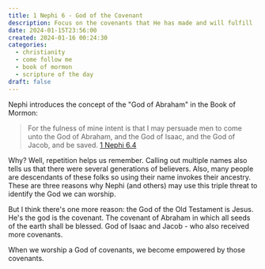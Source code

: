 ```yaml
---
title: 1 Nephi 6 - God of the Covenant
description: Focus on the covenants that He has made and will fulfill
date: 2024-01-15T23:56:00
created: 2024-01-16 00:24:30
categories:
  - christianity
  - come follow me
  - book of mormon
  - scripture of the day
draft: false
---
```

Nephi introduces the concept of the "God of Abraham" in the Book of Mormon:

> For the fulness of mine intent is that I may persuade men to come unto the God of Abraham, and the God of Isaac, and the God of Jacob, and be saved.
> [1 Nephi 6.4](../scriptures/1-nephi-6.4)

Why? Well, repetition helps us remember. Calling out multiple names also tells us that there were several generations of believers. Also, many people are descendants of these folks so using their name invokes their ancestry. These are three reasons why Nephi (and others) may use this triple threat to identify the God we can worship. 

But I think there's one more reason: the God of the Old Testament is Jesus. He's the god is the covenant. The covenant of Abraham in which all seeds of the earth shall be blessed. God of Isaac and Jacob - who also received more covenants. 

When we worship a God of covenants, we become empowered by those covenants. 